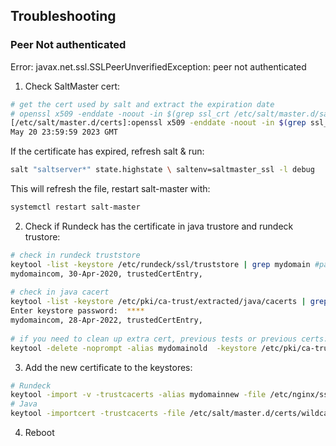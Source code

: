 ## Troubleshooting ##


### Peer Not authenticated ###
Error: javax.net.ssl.SSLPeerUnverifiedException: peer not authenticated

1. Check SaltMaster cert:
```bash
# get the cert used by salt and extract the expiration date
# openssl x509 -enddate -noout -in $(grep ssl_crt /etc/salt/master.d/salt-api.conf | cut -d':' -f2) | cut -d= -f 2
[/etc/salt/master.d/certs]:openssl x509 -enddate -noout -in $(grep ssl_crt /etc/salt/master.d/salt-api.conf | cut -d':' -f2) | cut -d= -f 2
May 20 23:59:59 2023 GMT
```

If the certificate has expired, refresh salt & run:
```bash
salt "saltserver*" state.highstate \ saltenv=saltmaster_ssl -l debug
```
This will refresh the file, restart salt-master with: 
```bash
systemctl restart salt-master
```

2. Check if Rundeck has the certificate in java trustore and rundeck trustore:

```bash
# check in rundeck truststore
keytool -list -keystore /etc/rundeck/ssl/truststore | grep mydomain #password is the same
mydomaincom, 30-Apr-2020, trustedCertEntry,
 
# check in java cacert
keytool -list -keystore /etc/pki/ca-trust/extracted/java/cacerts | grep mydomain 
Enter keystore password:  ****
mydomaincom, 28-Apr-2022, trustedCertEntry,
 
# if you need to clean up extra cert, previous tests or previous certs:
keytool -delete -noprompt -alias mydomainold  -keystore /etc/pki/ca-trust/extracted/java/cacerts -storepass ****
```

3. Add the new certificate to the keystores:
```bash
# Rundeck
keytool -import -v -trustcacerts -alias mydomainnew -file /etc/nginx/ssl/wildcard_mydomain.pem -keystore etc/rundeck/ssl/truststore
# Java
keytool -importcert -trustcacerts -file /etc/salt/master.d/certs/wildcard_mydomain.pem -alias mydomainnew -keystore /etc/pki/ca-trust/extracted/java/cacerts
```

4. Reboot